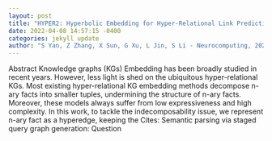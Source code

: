 ```yaml
--- 
layout: post 
title: "HYPER2: Hyperbolic Embedding for Hyper-Relational Link Prediction" 
date: 2022-04-08 14:57:15 -0400 
categories: jekyll update 
author: "S Yan, Z Zhang, X Sun, G Xu, L Jin, S Li - Neurocomputing, 2022" 
--- 
```

Abstract Knowledge graphs (KGs) Embedding has been broadly studied in recent years. However, less light is shed on the ubiquitous hyper-relational KGs. Most existing hyper-relational KG embedding methods decompose n-ary facts into smaller tuples, undermining the structure of n-ary facts. Moreover, these models always suffer from low expressiveness and high complexity. In this work, to tackle the indecomposability issue, we represent n-ary fact as a hyperedge, keeping the Cites: Semantic parsing via staged query graph generation: Question